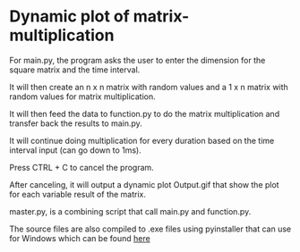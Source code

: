 # Dynamic plot of matrix-multiplication

For main.py, the program asks the user to enter the dimension for the square matrix and the time interval. 

It will then create an n x n matrix with random values and a 1 x n matrix with random values for matrix multiplication.

It will then feed the data to function.py to do the matrix multiplication and transfer back the results to main.py.

It will continue doing multiplication for every duration based on the time interval input (can go down to 1ms). 

Press CTRL + C to cancel the program.

After canceling, it will output a dynamic plot Output.gif that show the plot for each variable result of the matrix.

master.py, is a combining script that call main.py and function.py.

The source files are also compiled to .exe files using pyinstaller that can use for Windows which can be found [here](https://drive.google.com/drive/folders/1cger0ftq7A_Lra9puRBEwgwmZrF9f1ue?usp=sharing)
